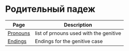 # Родительный падеж 

| Page | Description |
| --- | --- |
| [Pronouns](/notes/genitive_case/pronouns_genitive.md) | list of prnouns used with the genitive |
| [Endings](/notes/genitive_case/endings.md) | Endings for the genitive case |
